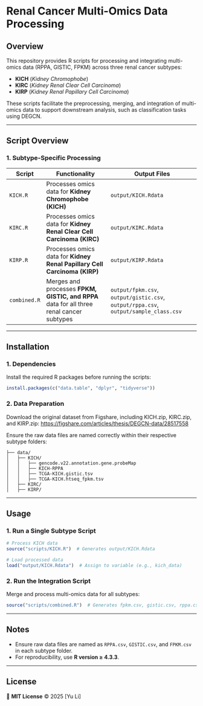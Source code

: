 # Renal Cancer Multi-Omics Data Processing

## Overview

This repository provides R scripts for processing and integrating multi-omics data (RPPA, GISTIC, FPKM) across three
renal cancer subtypes:

- **KICH** (*Kidney Chromophobe*)
- **KIRC** (*Kidney Renal Clear Cell Carcinoma*)
- **KIRP** (*Kidney Renal Papillary Cell Carcinoma*)

These scripts facilitate the preprocessing, merging, and integration of multi-omics data to support downstream analysis,
such as classification tasks using DEGCN.

---

## Script Overview

### **1. Subtype-Specific Processing**

| Script       | Functionality                                                                            | Output Files                                                                         |
|--------------|------------------------------------------------------------------------------------------|--------------------------------------------------------------------------------------|
| `KICH.R`     | Processes omics data for **Kidney Chromophobe (KICH)**                                   | `output/KICH.Rdata`                                                                  |
| `KIRC.R`     | Processes omics data for **Kidney Renal Clear Cell Carcinoma (KIRC)**                    | `output/KIRC.Rdata`                                                                  |
| `KIRP.R`     | Processes omics data for **Kidney Renal Papillary Cell Carcinoma (KIRP)**                | `output/KIRP.Rdata`                                                                  |
| `combined.R` | Merges and processes **FPKM, GISTIC, and RPPA** data for all three renal cancer subtypes | `output/fpkm.csv`, `output/gistic.csv`, `output/rppa.csv`, `output/sample_class.csv` |

---

## Installation

### **1. Dependencies**

Install the required R packages before running the scripts:

```r
install.packages(c("data.table", "dplyr", "tidyverse"))
```

### **2. Data Preparation**

Download the original dataset from Figshare, including KICH.zip, KIRC.zip, and
KIRP.zip: https://figshare.com/articles/thesis/DEGCN-data/28517558

Ensure the raw data files are named correctly within their respective subtype folders:

```
├── data/
│   ├── KICH/
│   │   ├── gencode.v22.annotation.gene.probeMap
│   │   ├── KICH-RPPA
│   │   ├── TCGA-KICH.gistic.tsv
│   │   ├── TCGA-KICH.htseq_fpkm.tsv
│   ├── KIRC/
│   ├── KIRP/
```

---

## Usage

### **1. Run a Single Subtype Script**

```r
# Process KICH data
source("scripts/KICH.R")  # Generates output/KICH.Rdata

# Load processed data
load("output/KICH.Rdata")  # Assign to variable (e.g., kich_data)
```

### **2. Run the Integration Script**

Merge and process multi-omics data for all subtypes:

```r
source("scripts/combined.R")  # Generates fpkm.csv, gistic.csv, rppa.csv, sample_class.csv
```

---

## Notes

- Ensure raw data files are named as `RPPA.csv`, `GISTIC.csv`, and `FPKM.csv` in each subtype folder.
- For reproducibility, use **R version ≥ 4.3.3**.

---

## License

📜 **MIT License** © 2025 [Yu Li]